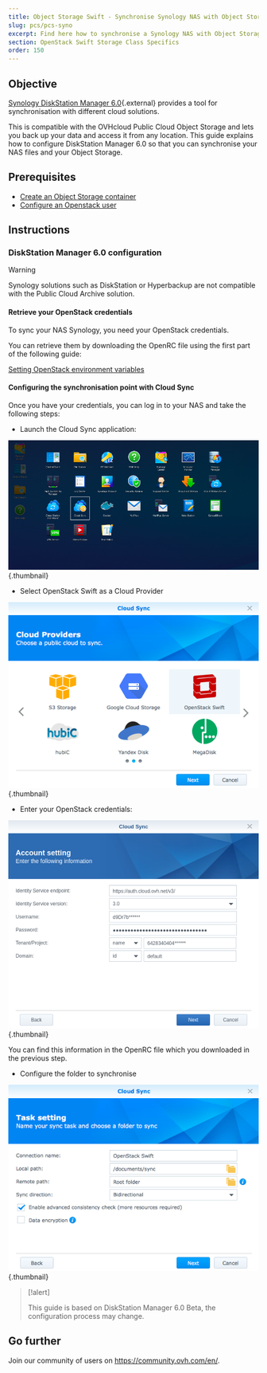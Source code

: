 ```yaml
---
title: Object Storage Swift - Synchronise Synology NAS with Object Storage
slug: pcs/pcs-syno
excerpt: Find here how to synchronise a Synology NAS with Object Storage
section: OpenStack Swift Storage Class Specifics
order: 150
---
```



## Objective
[Synology DiskStation Manager 6.0](https://www.synology.com/en-global/dsm/6.0beta){.external} provides a tool for synchronisation with different cloud solutions.

This is compatible with the OVHcloud Public Cloud Object Storage and lets you back up your data and access it from any location. This guide explains how to configure DiskStation Manager 6.0 so that you can synchronise your NAS files and your Object Storage.


## Prerequisites

- [Create an Object Storage container](https://docs.ovh.com/sg/en/storage/pcs/create-container/)
- [Configure an Openstack user](../../../public-cloud/creation-and-deletion-of-openstack-user/#creating-an-openstack-user)


## Instructions

### DiskStation Manager 6.0 configuration

> [!warning]
>
> Synology solutions such as DiskStation or Hyperbackup are not compatible with the Public Cloud Archive solution.
>

#### Retrieve your OpenStack credentials

To sync your NAS Synology, you need your OpenStack credentials.

You can retrieve them by downloading the OpenRC file using the first part of the following guide:

[Setting OpenStack environment variables](../../../public-cloud/set-openstack-environment-variables/#step-1-retrieve-the-variables)

#### Configuring the synchronisation point with Cloud Sync

Once you have your credentials, you can log in to your NAS and take the following steps:

- Launch the Cloud Sync application:

![public-cloud](images/3791.png){.thumbnail}

- Select OpenStack Swift as a Cloud Provider

![public-cloud](images/3788.png){.thumbnail}

- Enter your OpenStack credentials:

![public-cloud](images/3792.png){.thumbnail}

You can find this information in the OpenRC file which you downloaded in the previous step.

- Configure the folder to synchronise

![public-cloud](images/3790.png){.thumbnail}

> [!alert]
>
> This guide is based on DiskStation Manager 6.0 Beta, the configuration process may change.
>

## Go further

Join our community of users on <https://community.ovh.com/en/>.
